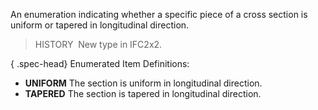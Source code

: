 ﻿An enumeration indicating whether a specific piece of a cross section is uniform or tapered in longitudinal direction.

> HISTORY&nbsp; New type in IFC2x2.

{ .spec-head}
Enumerated Item Definitions:

* **UNIFORM** The section is uniform in longitudinal direction.
* **TAPERED** The section is tapered in longitudinal direction.

